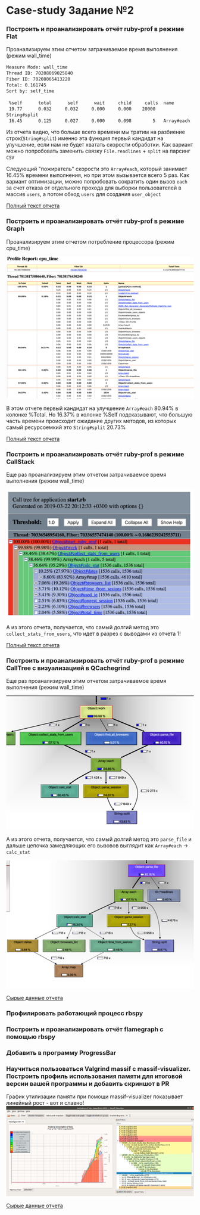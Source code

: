 # Case-study Задание №2

### Построить и проанализировать отчёт ruby-prof в режиме Flat
Проанализируем этим отчетом затрачиваемое время выполнения (режим wall_time)
```
Measure Mode: wall_time
Thread ID: 70208069025840
Fiber ID: 70208065413220
Total: 0.161745
Sort by: self_time

 %self      total      self      wait     child     calls  name
 19.77      0.032     0.032     0.000     0.000    20000   String#split
 16.45      0.125     0.027     0.000     0.098        5   Array#each
```
Из отчета видно, что больше всего времени мы тратим на разбиение строк(`String#split`) именно эта функция первый кандидат на улучшение, если нам не будет хватать скорости обработки. Как вариант можно попробовать заменить связку `File.readlines` + `split` на парсинг `CSV`

Следующий "пожиратель" скорости это `Array#each`, который занимает 16.45% времени выполнения, но при этом вызывается всего 5 раз. Как вариант оптимизации, можно попробовать сократить один вызов `each` за счет отказа от отдельного прохода для выборки пользователей в масcив `users`, а потом обход `users` для создания `user_object`

[Полный текст отчета ](./tools/reports/ruby_prof_flat_allocations_profile.txt)


### Построить и проанализировать отчёт ruby-prof в режиме Graph
Проанализируем этим отчетом потребление процессора (режим cpu_time)

![ruby-prof в режиме Graph](./tools/reports/RubyProfGraph.png "ruby-prof в режиме Graph")

В этом отчете первый кандидат на улучшение `Array#each` 80.94% в колонке %Total. Но 16.37% в колонке %Self подсказывают, что большую часть времени происходит ожидание других методов, из которых самый ресурсоемкий это `String#split` 20.73%

[Полный текст отчета ](./tools/reports/ruby_prof_graph_allocations_profile.html)

### Построить и проанализировать отчёт ruby-prof в режиме CallStack
Еще раз проанализируем этим отчетом затрачиваемое время выполнения (режим wall_time)

![ruby-prof в режиме CallStack](./tools/reports/RubyProfCallStack.png "ruby-prof в режиме CallStack")

А из этого отчета, получается, что самый долгий метод это `collect_stats_from_users`, что идет в разрез с выводами из отчета 1!

[Полный текст отчета ](./tools/reports/ruby_prof_stack_printer_allocations_profile.html)

### Построить и проанализировать отчёт ruby-prof в режиме CallTree c визуализацией в QCachegrind
Еще раз проанализируем этим отчетом затрачиваемое время выполнения (режим wall_time)

![ruby-prof в режиме QCachegrind-1](./tools/reports/RubyProfQCachegrind-1.png "ruby-prof в режиме QCachegrind")

А из этого отчета, получается, что самый долгий метод это `parse_file` и дальше цепочка замедляющих его вызовов выглядит как `Array#each` -> `calc_stat `

![ruby-prof в режиме QCachegrind-2](./tools/reports/RubyProfQCachegrind-2.png "ruby-prof в режиме QCachegrind")

[Сырые данные отчета ](./tools/reports/profile.callgrind.out.59260)


### Профилировать работающий процесс rbspy

### Построить и проанализировать отчёт flamegraph с помощью rbspy

### Добавить в программу ProgressBar

### Научиться пользоваться Valgrind massif с massif-visualizer. Построить профиль использования памяти для итоговой версии вашей программы и добавить скриншот в PR
График утилизации памяти при помощи massif-visualizer показывает линейный рост - вот и славно!
![Valgrind massif с massif-visualizer](./tools/reports/massif-visualizer.png "Valgrind massif с massif-visualizer")

[Сырые данные отчета ](./tools/reports/massif.out.4381)

